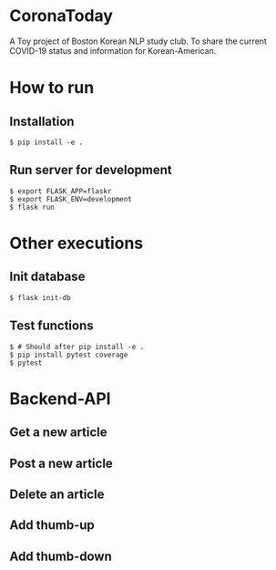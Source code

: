 # CoronaToday
A Toy project of Boston Korean NLP study club. To share the current COVID-19 status and information for Korean-American.

# How to run
## Installation
```shell
$ pip install -e .
```
## Run server for development
```shell
$ export FLASK_APP=flaskr
$ export FLASK_ENV=development
$ flask run
```

# Other executions
## Init database
```shell
$ flask init-db
```

## Test functions
```shell
$ # Should after pip install -e .
$ pip install pytest coverage
$ pytest 
```

# Backend-API
## Get a new article

## Post a new article

## Delete an article

## Add thumb-up

## Add thumb-down


